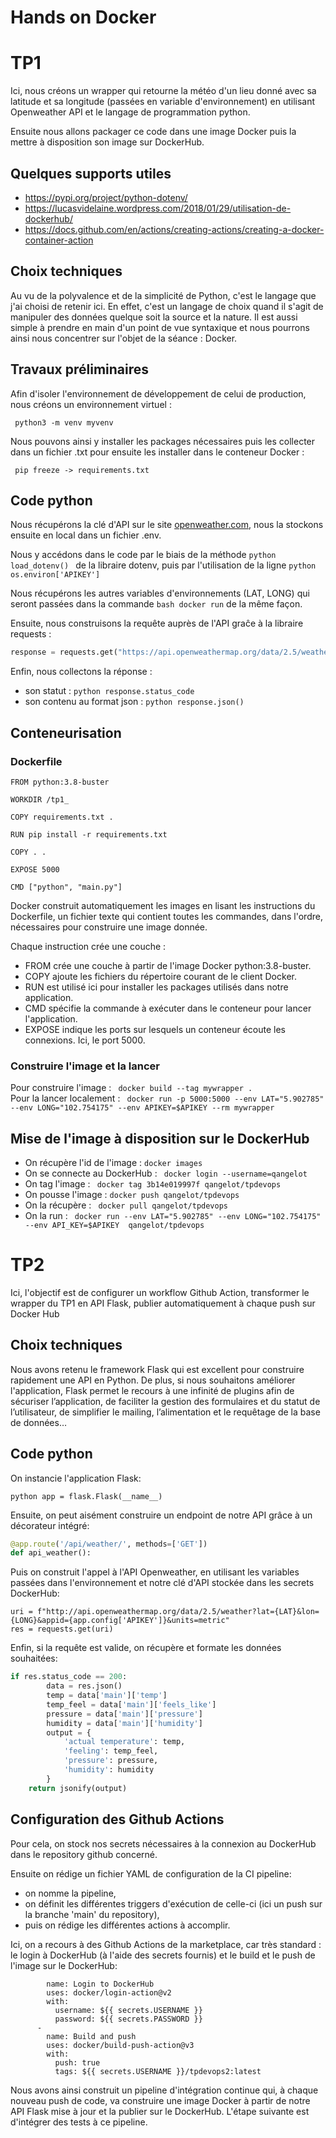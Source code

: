 # Hands on Docker

# TP1

Ici, nous créons un wrapper qui retourne la météo d'un lieu donné avec sa latitude et sa longitude (passées en variable d'environnement) en utilisant Openweather API et le langage de programmation python.

Ensuite nous allons packager ce code dans une image Docker puis la mettre à disposition son image sur DockerHub.

## Quelques supports utiles 

- https://pypi.org/project/python-dotenv/ 
- https://lucasvidelaine.wordpress.com/2018/01/29/utilisation-de-dockerhub/
- https://docs.github.com/en/actions/creating-actions/creating-a-docker-container-action

## Choix techniques

Au vu de la polyvalence et de la simplicité de Python, c'est le langage que j'ai choisi de retenir ici. En effet, c'est un langage de choix quand il s'agit de manipuler des données quelque soit la source et la nature. Il est aussi simple à prendre en main d'un point de vue syntaxique et nous pourrons ainsi nous concentrer sur l'objet de la séance : Docker. 


## Travaux préliminaires 

Afin d'isoler l'environnement de développement de celui de production, nous créons un environnement virtuel : 

``` python3 -m venv myvenv```

Nous pouvons ainsi y installer les packages nécessaires puis les collecter dans un fichier .txt pour ensuite les installer dans le conteneur Docker :

``` pip freeze -> requirements.txt```

## Code python

Nous récupérons la clé d'API sur le site [openweather.com](https://openweathermap.org/), nous la stockons ensuite en local dans un fichier .env.

Nous y accédons dans le code par le biais de la méthode ```python load_dotenv() ``` de la libraire dotenv, puis par l'utilisation de la ligne ```python os.environ['APIKEY'] ```

Nous récupérons les autres variables d'environnements (LAT, LONG) qui seront passées dans la commande ```bash docker run``` de la même façon.

Ensuite, nous construisons la requête auprès de l'API graĉe à la libraire requests :
```python 
response = requests.get("https://api.openweathermap.org/data/2.5/weather?lat=" + LAT + "&lon=" + LONG + "&appid=" + APIKEY + "&units=metric") 
```

Enfin, nous collectons la réponse : 
- son statut : ```python response.status_code ```
- son contenu au format json : ```python response.json() ```

## Conteneurisation 

### Dockerfile 

```
FROM python:3.8-buster

WORKDIR /tp1_

COPY requirements.txt .

RUN pip install -r requirements.txt

COPY . .

EXPOSE 5000

CMD ["python", "main.py"]
```

Docker construit automatiquement les images en lisant les instructions du Dockerfile, un fichier texte qui contient toutes les commandes, dans l'ordre, nécessaires pour construire une image donnée.

Chaque instruction crée une couche :

- FROM crée une couche à partir de l'image Docker python:3.8-buster.
- COPY ajoute les fichiers du répertoire courant de le client Docker.
- RUN est utilisé ici pour installer les packages utilisés dans notre application.
- CMD spécifie la commande à exécuter dans le conteneur pour lancer l'application.
- EXPOSE indique les ports sur lesquels un conteneur écoute les connexions. Ici, le port 5000.

### Construire l'image et la lancer

Pour construire l'image : ``` docker build --tag mywrapper .``` <br>
Pour la lancer localement : ``` docker run -p 5000:5000 --env LAT="5.902785" --env LONG="102.754175" --env APIKEY=$APIKEY --rm mywrapper```

## Mise de l'image à disposition sur le DockerHub

- On récupère l'id de l'image : ``` docker images ```
- On se connecte au DockerHub : ``` docker login --username=qangelot```
- On tag l'image : ``` docker tag 3b14e019997f qangelot/tpdevops```
- On pousse l'image : ``` docker push qangelot/tpdevops ```
- On la récupère : ``` docker pull qangelot/tpdevops```
- On la run : ``` docker run --env LAT="5.902785" --env LONG="102.754175" --env API_KEY=$APIKEY  qangelot/tpdevops```

# TP2

Ici, l'objectif est de configurer un workflow Github Action, transformer le wrapper du TP1 en API Flask, publier automatiquement à chaque push sur Docker Hub

## Choix techniques

Nous avons retenu le framework Flask qui est excellent pour construire rapidement une API en Python. De plus, si nous souhaitons améliorer l'application, Flask permet le recours à une infinité de plugins afin de sécuriser l’application, de faciliter la gestion des formulaires et du statut de l’utilisateur, de simplifier le mailing, l’alimentation et le requêtage de la base de données… 

## Code python

On instancie l'application Flask:

```python app = flask.Flask(__name__) ```

Ensuite, on peut aisément construire un endpoint de notre API grâce à un décorateur intégré:

```python 
@app.route('/api/weather/', methods=['GET'])
def api_weather():
```

Puis on construit l'appel à l'API Openweather, en utilisant les variables passées dans l'environnement et notre clé d'API stockée dans les secrets DockerHub:
``` 
uri = f"http://api.openweathermap.org/data/2.5/weather?lat={LAT}&lon={LONG}&appid={app.config['APIKEY']}&units=metric"
res = requests.get(uri)
```
Enfin, si la requête est valide, on récupère et formate les données souhaitées:

```python
if res.status_code == 200:
        data = res.json()
        temp = data['main']['temp']
        temp_feel = data['main']['feels_like']
        pressure = data['main']['pressure']
        humidity = data['main']['humidity']
        output = {
            'actual temperature': temp,
            'feeling': temp_feel,
            'pressure': pressure,
            'humidity': humidity            
        }
    return jsonify(output)
```

## Configuration des Github Actions

Pour cela, on stock nos secrets nécessaires à la connexion au DockerHub dans le repository github concerné.

Ensuite on rédige un fichier YAML de configuration de la CI pipeline:
- on nomme la pipeline,
- on définit les différentes triggers d'exécution de celle-ci (ici un push sur la branche 'main' du repository),
- puis on rédige les différentes actions à accomplir.

Ici, on a recours à des Github Actions de la marketplace, car très standard : le login à DockerHub (à l'aide des secrets fournis) et le build et le push de l'image sur le DockerHub:

```   -
        name: Login to DockerHub
        uses: docker/login-action@v2
        with:
          username: ${{ secrets.USERNAME }}
          password: ${{ secrets.PASSWORD }}
      -
        name: Build and push
        uses: docker/build-push-action@v3
        with:
          push: true
          tags: ${{ secrets.USERNAME }}/tpdevops2:latest 
```

Nous avons ainsi construit un pipeline d'intégration continue qui, à chaque nouveau push de code, va construire une image Docker à partir de notre API Flask mise à jour et la publier sur le DockerHub. L'étape suivante est d'intégrer des tests à ce pipeline.


